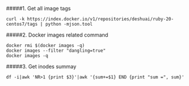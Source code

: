 #####1. Get all image tags
```
curl -k https://index.docker.io/v1/repositories/deshuai/ruby-20-centos7/tags | python -mjson.tool
```
#####2. Docker images related command
```
docker rmi $(docker images -q)
docker images --filter "dangling=true"
docker images -q
```
#####3. Get inodes summay
```
df -i|awk 'NR>1 {print $3}'|awk '{sum+=$1} END {print "sum =", sum}'
```
